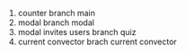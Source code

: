 1. counter branch main 
2. modal branch modal 
3. modal invites users branch quiz
4. current convector brach current convector

